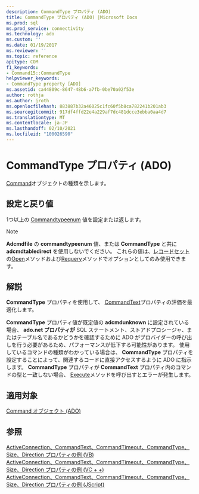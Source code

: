```yaml
---
description: CommandType プロパティ (ADO)
title: CommandType プロパティ (ADO) |Microsoft Docs
ms.prod: sql
ms.prod_service: connectivity
ms.technology: ado
ms.custom: ''
ms.date: 01/19/2017
ms.reviewer: ''
ms.topic: reference
apitype: COM
f1_keywords:
- Command15::CommandType
helpviewer_keywords:
- CommandType property [ADO]
ms.assetid: ca44809c-8647-48b6-a7fb-0be70a02f53e
author: rothja
ms.author: jroth
ms.openlocfilehash: 883887b32a46025c1fc60f5b8ca782241b201ab3
ms.sourcegitcommit: 917df4ffd22e4a229af7dc481dcce3ebba0aa4d7
ms.translationtype: MT
ms.contentlocale: ja-JP
ms.lasthandoff: 02/10/2021
ms.locfileid: "100026590"
---
```

# <a name="commandtype-property-ado"></a>CommandType プロパティ (ADO)
[Command](./command-object-ado.md)オブジェクトの種類を示します。  
  
## <a name="settings-and-return-values"></a>設定と戻り値  
 1つ以上の [Commandtypeenum](./commandtypeenum.md) 値を設定または返します。  
  
> [!NOTE]
>  **Adcmdfile** の **commandtypeenum** 値、または **CommandType** と共に **adcmdtabledirect** を使用しないでください。 これらの値は、[レコードセット](./recordset-object-ado.md)の[Open](./open-method-ado-recordset.md)メソッドおよび[Requery](./requery-method.md)メソッドでオプションとしてのみ使用できます。  
  
## <a name="remarks"></a>解説  
 **CommandType** プロパティを使用して、 [CommandText](./commandtext-property-ado.md)プロパティの評価を最適化します。  
  
 **CommandType** プロパティ値が既定値の **adcmdunknown** に設定されている場合、 **ado.net プロパティが** SQL ステートメント、ストアドプロシージャ、またはテーブル名であるかどうかを確認するために ADO がプロバイダーの呼び出しを行う必要があるため、パフォーマンスが低下する可能性があります。 使用しているコマンドの種類がわかっている場合は、 **CommandType** プロパティを設定することによって、関連するコードに直接アクセスするように ADO に指示します。 **CommandType** プロパティが **CommandText** プロパティ内のコマンドの型と一致しない場合、 [Execute](./execute-method-ado-command.md)メソッドを呼び出すとエラーが発生します。  
  
## <a name="applies-to"></a>適用対象  
 [Command オブジェクト (ADO)](./command-object-ado.md)  
  
## <a name="see-also"></a>参照  
 [ActiveConnection、CommandText、CommandTimeout、CommandType、Size、Direction プロパティの例 (VB)](./activeconnection-commandtext-commandtimeout-commandtype-size-example-vb.md)   
 [ActiveConnection、CommandText、CommandTimeout、CommandType、Size、Direction プロパティの例 (VC + +)](./activeconnection-commandtext-commandtimeout-commandtype-size-example-vc.md)   
 [ActiveConnection、CommandText、CommandTimeout、CommandType、Size、Direction プロパティの例 (JScript)](./activeconnection-commandtext-timeout-type-size-example-jscript.md)